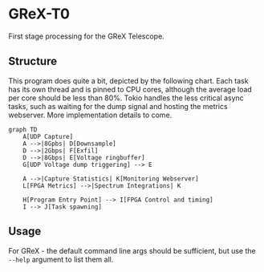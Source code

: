 # GReX-T0

First stage processing for the GReX Telescope.

## Structure

This program does quite a bit, depicted by the following chart. Each task has its own thread and is pinned to CPU cores, although the average load per core should be less than 80%.
Tokio handles the less critical async tasks, such as waiting for the dump signal and hosting the metrics webserver.
More implementation details to come.

```mermaid
graph TD
    A[UDP Capture]
    A -->|8Gpbs| D[Downsample]
    D -->|2Gbps| F[Exfil]
    D -->|8Gbps| E[Voltage ringbuffer]
    G[UDP Voltage dump triggering] --> E

    A -->|Capture Statistics| K[Monitoring Webserver]
    L[FPGA Metrics] -->|Spectrum Integrations| K

    H[Program Entry Point] --> I[FPGA Control and timing]
    I --> J[Task spawning]
```

## Usage

For GReX - the default command line args should be sufficient, but use the `--help` argument to list them all.
